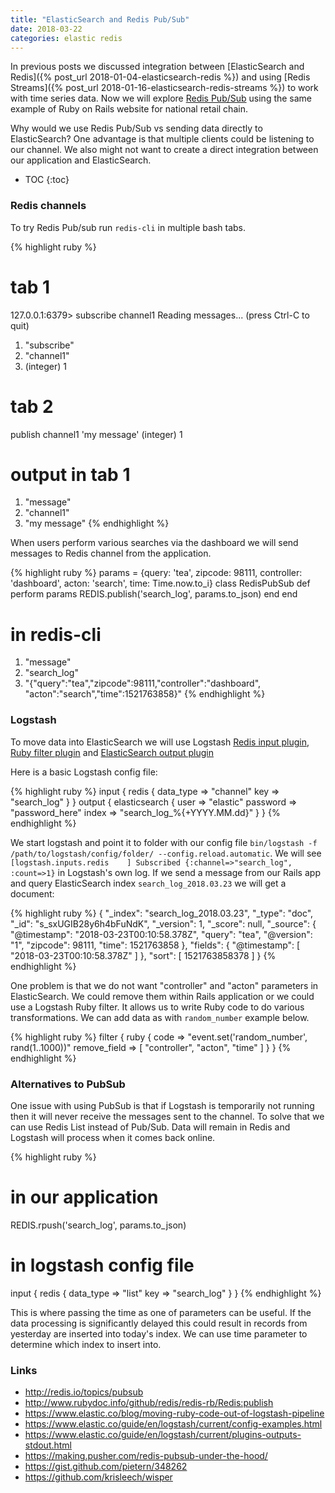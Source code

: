 ```yaml
---
title: "ElasticSearch and Redis Pub/Sub"
date: 2018-03-22
categories: elastic redis
---
```


In previous posts we discussed integration between [ElasticSearch and Redis]({% post_url 2018-01-04-elasticsearch-redis %}) and using [Redis Streams]({% post_url 2018-01-16-elasticsearch-redis-streams %}) to work with time series data.  Now we will explore [Redis Pub/Sub](https://redis.io/topics/pubsub) using the same example of Ruby on Rails website for national retail chain.  

Why would we use Redis Pub/Sub vs sending data directly to ElasticSearch?  One advantage is that multiple clients could be listening to our channel.  We also might not want to create a direct integration between our application and ElasticSearch.  

* TOC
{:toc}

### Redis channels

To try Redis Pub/sub run `redis-cli` in multiple bash tabs.

{% highlight ruby %}
# tab 1
127.0.0.1:6379> subscribe channel1
Reading messages... (press Ctrl-C to quit)
1) "subscribe"
2) "channel1"
3) (integer) 1
# tab 2
publish channel1 'my message'
(integer) 1
# output in tab 1
1) "message"
2) "channel1"
3) "my message"
{% endhighlight %}

When users perform various searches via the dashboard we will send messages to Redis channel from the application.  

{% highlight ruby %}
params = {query: 'tea', zipcode: 98111, controller: 'dashboard',
  acton: 'search', time: Time.now.to_i}
class RedisPubSub
  def perform params
    REDIS.publish('search_log', params.to_json)
  end
end
# in redis-cli
1) "message"
2) "search_log"
3) "{\"query\":\"tea\",\"zipcode\":98111,\"controller\":\"dashboard\",
  \"acton\":\"search\",\"time\":1521763858}"
{% endhighlight %}

### Logstash

To move data into ElasticSearch we will use Logstash [Redis input plugin](https://www.elastic.co/guide/en/logstash/current/plugins-inputs-redis.html), [Ruby filter plugin](https://www.elastic.co/guide/en/logstash/current/plugins-filters-ruby.html) and [ElasticSearch output plugin](https://www.elastic.co/guide/en/logstash/current/plugins-outputs-elasticsearch.html)

Here is a basic Logstash config file:

{% highlight ruby %}
input {
  redis {
    data_type => "channel"
    key       => "search_log"
  }
}
output {
  elasticsearch {
    user      => "elastic"
    password  => "password_here"
    index     => "search_log_%{+YYYY.MM.dd}"
  }
}
{% endhighlight %}

We start logstash and point it to folder with our config file `bin/logstash -f /path/to/logstash/config/folder/ --config.reload.automatic`.  We will see `[logstash.inputs.redis    ] Subscribed {:channel=>"search_log", :count=>1}` in Logstash's own log.  If we send a message from our Rails app and query ElasticSearch index `search_log_2018.03.23` we will get a document:

{% highlight ruby %}
{
  "_index": "search_log_2018.03.23",
  "_type": "doc",
  "_id": "s_sxUGIB28y6h4bFuNdK",
  "_version": 1,
  "_score": null,
  "_source": {
    "@timestamp": "2018-03-23T00:10:58.378Z",
    "query": "tea",
    "@version": "1",
    "zipcode": 98111,
    "time": 1521763858
  },
  "fields": {
    "@timestamp": [
      "2018-03-23T00:10:58.378Z"
    ]
  },
  "sort": [
    1521763858378
  ]
}
{% endhighlight %}

One problem is that we do not want "controller" and "acton" parameters in ElasticSearch.  We could remove them within Rails application or we could use a Logstash Ruby filter.  It allows us to write Ruby code to do various transformations.  We can add data as with `random_number` example below.  

{% highlight ruby %}
filter {
  ruby {
    code => "event.set('random_number', rand(1..1000))"
    remove_field => [ "controller", "acton", "time" ]
  }
}
{% endhighlight %}

### Alternatives to PubSub

One issue with using PubSub is that if Logstash is temporarily not running then it will never receive the messages sent to the channel.  To solve that we can use Redis List instead of Pub/Sub.  Data will remain in Redis and Logstash will process when it comes back online.   

{% highlight ruby %}
# in our application
REDIS.rpush('search_log', params.to_json)
# in logstash config file
input {
  redis {
    data_type => "list"
    key       => "search_log"
  }
}
{% endhighlight %}

This is where passing the time as one of parameters can be useful.  If the data processing is significantly delayed this could result in records from yesterday are inserted into today's index.  We can use time parameter to determine which index to insert into.  

### Links
* http://redis.io/topics/pubsub
* http://www.rubydoc.info/github/redis/redis-rb/Redis:publish
* https://www.elastic.co/blog/moving-ruby-code-out-of-logstash-pipeline
* https://www.elastic.co/guide/en/logstash/current/config-examples.html
* https://www.elastic.co/guide/en/logstash/current/plugins-outputs-stdout.html
* https://making.pusher.com/redis-pubsub-under-the-hood/
* https://gist.github.com/pietern/348262
* https://github.com/krisleech/wisper
